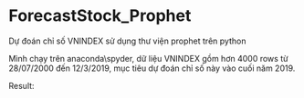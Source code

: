 # ForecastStock_Prophet
Dự đoán chỉ số VNINDEX sử dụng thư viện prophet trên python

Mình chạy trên anaconda\spyder, dữ liệu VNINDEX gồm hơn 4000 rows từ 28/07/2000 đến 12/3/2019, mục tiêu dự đoán chỉ số này vào cuối năm 2019.

Result:
